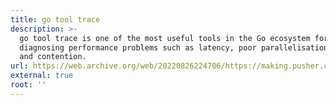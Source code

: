 ```yaml
---
title: go tool trace
description: >-
  go tool trace is one of the most useful tools in the Go ecosystem for
  diagnosing performance problems such as latency, poor parallelisation,
  and contention.
url: https://web.archive.org/web/20220826224706/https://making.pusher.com/go-tool-trace/
external: true
root: ''
---
```

